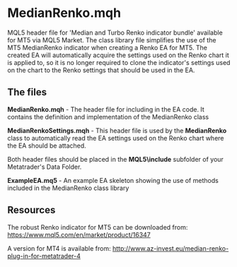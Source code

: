 # MedianRenko.mqh
MQL5 header file for 'Median and Turbo Renko indicator bundle' available for MT5 via MQL5 Market. The class library file simplifies the use of the MT5 MedianRenko indicator when creating a Renko EA for MT5.
The created EA will automatically acquire the settings used on the Renko chart it is applied to, so it is no longer required to clone the indicator's settings used on the chart to the Renko settings that should be used in the EA.

## The files
**MedianRenko.mqh** - The header file for including in the EA code. It contains the definition and implementation of the MedianRenko class

**MedianRenkoSettings.mqh** - This header file is used by the **MedianRenko** class to automatically read the EA settings used on the Renko chart where the EA should be attached.

Both header files should be placed in the **MQL5\include** subfolder of your Metatrader's Data Folder.

**ExampleEA.mq5** - An example EA skeleton showing the use of methods included in the MedianRenko class library

## Resources
The robust Renko indicator for MT5 can be downloaded from: https://www.mql5.com/en/market/product/16347

A version for MT4 is available from: http://www.az-invest.eu/median-renko-plug-in-for-metatrader-4
